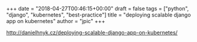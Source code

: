 +++
date = "2018-04-27T00:46:15+00:00"
draft = false
tags = ["python", "django", "kubernetes", "best-practice"]
title = "deploying scalable django app on kubernetes"
author = "jpic"
+++

http://danielhnyk.cz/deploying-scalable-django-app-on-kubernetes/


